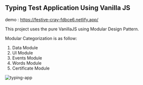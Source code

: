 ## Typing Test Application Using Vanilla JS

demo : https://festive-cray-fdbce6.netlify.app/

This project uses the pure VanillaJS using Modular Design Pattern.<br>

Modular Categorization is as follow:<br>

1. Data Module
2. UI Module
3. Events Module
4. Words Module
5. Certificate Module

![typing-app](./typing-app.png)
